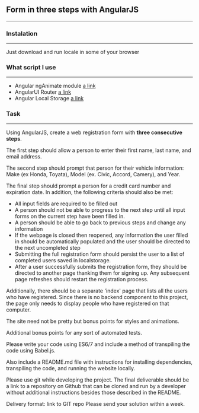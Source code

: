 ## Form in three steps with AngularJS
---


### Instalation
____

Just download and run locale in some of your browser


### What script I use
____

- Angular ngAnimate module [a link](https://docs.angularjs.org/api/ngAnimate)
- AngularUI Router [a link](https://github.com/angular-ui/ui-router)
- Angular Local Storage [a link](https://github.com/grevory/angular-local-storage)


### Task
___

Using AngularJS, create a web registration form with **three consecutive steps**. 

The first step should allow a person to enter their first name, last name, and email address. 

The second step should prompt that person for their vehicle information: Make (ex Honda, Toyata), Model (ex. Civic, Accord, Camery), and Year. 

The final step should prompt a person for a credit card number and expiration date. In addition, the following criteria should also be met:

* All input fields are required to be filled out
* A person should not be able to progress to the next step until all input forms on the current step have been filled in.
* A person should be able to go back to previous steps and change any information
* If the webpage is closed then reopened, any information the user filled in should be automatically populated and the user should be directed to the next uncompleted step
* Submitting the full registration form should persist the user to a list of completed users saved in localstorage.
* After a user successfully submits the registration form, they should be directed to another page thanking them for signing up. Any subsequent page refreshes should restart the registration process.

Additionally, there should be a separate 'index' page that lists all the users who have registered. Since there is no backend component to this project, the page only needs to display people who have registered on that computer.

The site need not be pretty but bonus points for styles and animations.

Additional bonus points for any sort of automated tests.

Please write your code using ES6/7 and include a method of transpiling the code using Babel.js. 

Also include a README.md file with instructions for installing dependencies, transpiling the code, and running the website locally. 

Please use git while developing the project. The final deliverable should be a link to a repository on Github that can be cloned and run by a developer without additional instructions besides those described in the README.

Delivery format: link to GIT repo
Please send your solution within a week.